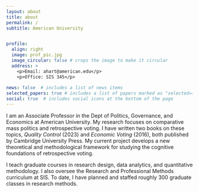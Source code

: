 ```yaml
---
layout: about
title: about
permalink: /
subtitle: American University


profile:
  align: right
  image: prof_pic.jpg
  image_circular: false # crops the image to make it circular
  address: >
    <p>Email: ahart@american.edu</p>
    <p>Office: SIS 345</p>
  
news: false  # includes a list of news items
selected_papers: true # includes a list of papers marked as "selected={true}"
social: true  # includes social icons at the bottom of the page
---
```


I am an Associate Professor in the Dept of Politics, Governance, and Economics at American University. My research focuses on comparative mass politics and retrospective voting. I have written two books on these topics, *Quality Control* (2023) and *Economic Voting* (2016), both published by Cambridge University Press. My current project develops a new theoretical and methodological framework for studying the cognitive foundations of retrospective voting.  

I teach graduate courses in research design, data analytics, and quantitative methodology. I also oversee the Research and Professional Methods curriculum at SIS. To date, I have planned and staffed roughly 300 graduate classes in research methods.
